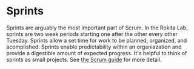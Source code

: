# Sprints

Sprints are arguably the most important part of Scrum. In the Rokita Lab, sprints are two week periods starting one after the other every other Tuesday. Sprints allow a set time for work to be planned, organized, and acomplished. Sprints enable predictability within an organiazation and provide a digestible amount of expected progress. It's helpful to think of sprints as small projects. See [the Scrum guide](https://scrumguides.org/scrum-guide.html#the-sprint) for more detail.